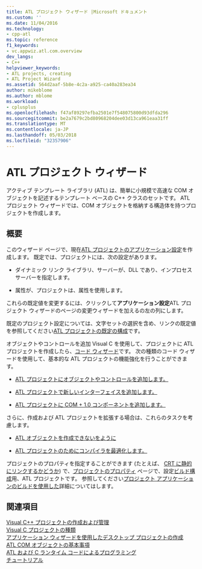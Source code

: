 ```yaml
---
title: ATL プロジェクト ウィザード |Microsoft ドキュメント
ms.custom: ''
ms.date: 11/04/2016
ms.technology:
- cpp-atl
ms.topic: reference
f1_keywords:
- vc.appwiz.atl.com.overview
dev_langs:
- C++
helpviewer_keywords:
- ATL projects, creating
- ATL Project Wizard
ms.assetid: 564d2aaf-5b8e-4c2a-a925-ca40a283ea34
author: mikeblome
ms.author: mblome
ms.workload:
- cplusplus
ms.openlocfilehash: f47af89297efba2501e7f548075800d93dfda296
ms.sourcegitcommit: be2a7679c2bd80968204dee03d13ca961eaa31ff
ms.translationtype: MT
ms.contentlocale: ja-JP
ms.lasthandoff: 05/03/2018
ms.locfileid: "32357906"
---
```

# <a name="atl-project-wizard"></a>ATL プロジェクト ウィザード
アクティブ テンプレート ライブラリ (ATL) は、簡単に小規模で高速な COM オブジェクトを記述するテンプレート ベースの C++ クラスのセットです。 ATL プロジェクト ウィザードでは、COM オブジェクトを格納する構造体を持つプロジェクトを作成します。  
  
## <a name="overview"></a>概要  
 このウィザード ページで、現在[ATL プロジェクトのアプリケーション設定](../../atl/reference/application-settings-atl-project-wizard.md)を作成します。 既定では、プロジェクトには、次の設定があります。  
  
-   ダイナミック リンク ライブラリ、サーバーが、DLL であり、インプロセス サーバーを指定します。  
  
-   属性が、プロジェクトは、属性を使用します。  
  
 これらの既定値を変更するには、クリックして**アプリケーション設定**ATL プロジェクト ウィザードのページの変更ウィザードを加えるの左の列にします。  
  
 既定のプロジェクト設定については、文字セットの選択を含め、リンクの既定値を参照してください[ATL プロジェクトの既定の構成](../../atl/reference/default-atl-project-configurations.md)です。  
  
 オブジェクトやコントロールを追加 Visual C を使用して、プロジェクトに ATL プロジェクトを作成したら、[コード ウィザード](../../ide/adding-functionality-with-code-wizards-cpp.md)です。 次の種類のコード ウィザードを使用して、基本的な ATL プロジェクトの機能強化を行うことができます。  
  
-   [ATL プロジェクトにオブジェクトやコントロールを追加します。](../../atl/reference/adding-objects-and-controls-to-an-atl-project.md)  
  
-   [ATL プロジェクトで新しいインターフェイスを追加します。](../../atl/reference/adding-a-new-interface-in-an-atl-project.md)  
  
-   [ATL プロジェクトに COM + 1.0 コンポーネントを追加します。](../../atl/reference/adding-an-atl-com-plus-1-0-component.md)  
  
 さらに、作成および ATL プロジェクトを拡張する場合は、これらのタスクを考慮します。  
  
-   [ATL オブジェクトを作成できないをように](../../atl/reference/making-an-atl-object-noncreatable.md)  
  
-   [ATL プロジェクトのためにコンパイラを最適化します。](../../atl/reference/specifying-compiler-optimization-for-an-atl-project.md)  
  
 プロジェクトのプロパティを指定することができます (たとえば、 [CRT に静的にリンクするかどうか](../../atl/programming-with-atl-and-c-run-time-code.md)) で、[プロジェクトのプロパティ](../../ide/general-property-page-project.md) ページで、設定[ビルド構成](/visualstudio/ide/understanding-build-configurations)用、ATL プロジェクトです。 参照してください[プロジェクト アプリケーションのビルドを使用した](http://msdn.microsoft.com/en-us/3339fa90-bac2-4b95-8361-662a2e0e7dfe)詳細についてはします。  
  
## <a name="see-also"></a>関連項目  
 [Visual C++ プロジェクトの作成および管理](../../ide/creating-and-managing-visual-cpp-projects.md)   
 [Visual C プロジェクトの種類](../../ide/visual-cpp-project-types.md)   
 [アプリケーション ウィザードを使用したデスクトップ プロジェクトの作成](../../ide/creating-desktop-projects-by-using-application-wizards.md)   
 [ATL COM オブジェクトの基本事項](../../atl/fundamentals-of-atl-com-objects.md)   
 [ATL および C ランタイム コードによるプログラミング](../../atl/programming-with-atl-and-c-run-time-code.md)   
 [チュートリアル](../../atl/active-template-library-atl-tutorial.md)

